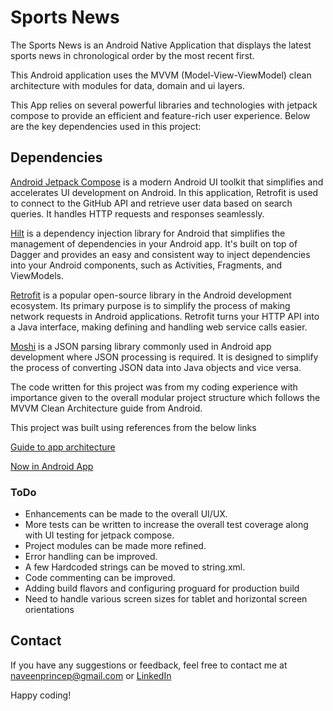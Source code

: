 # Sports News

The Sports News is an Android Native Application that displays the latest sports news in chronological order by the most recent first.

This Android application uses the MVVM (Model-View-ViewModel) clean architecture with modules for data, domain and ui layers.

This App relies on several powerful libraries and technologies with jetpack compose to provide an efficient and feature-rich user experience. Below are the key dependencies used in this project:

## Dependencies

[Android Jetpack Compose](https://developer.android.com/jetpack/compose) is a modern Android UI toolkit that simplifies and accelerates UI development on Android. In this application, Retrofit is used to connect to the GitHub API and retrieve user data based on search queries. It handles HTTP requests and responses seamlessly.

[Hilt](https://developer.android.com/training/dependency-injection/hilt-android) is a dependency injection library for Android that simplifies the management of dependencies in your Android app. It's built on top of Dagger and provides an easy and consistent way to inject dependencies into your Android components, such as Activities, Fragments, and ViewModels.

[Retrofit](https://square.github.io/retrofit/) is a popular open-source library in the Android development ecosystem. Its primary purpose is to simplify the process of making network requests in Android applications. Retrofit turns your HTTP API into a Java interface, making defining and handling web service calls easier.

[Moshi](https://github.com/square/moshi) is a JSON parsing library commonly used in Android app development where JSON processing is required. It is designed to simplify the process of converting JSON data into Java objects and vice versa.



The code written for this project was from my coding experience with importance given to the overall modular project structure which follows the MVVM Clean Architecture guide from Android.

This project was built using references from the below links

[Guide to app architecture](https://developer.android.com/topic/architecture)

[Now in Android App](https://github.com/android/nowinandroid)



### ToDo

- Enhancements can be made to the overall UI/UX.
- More tests can be written to increase the overall test coverage along with UI testing for jetpack compose.
- Project modules can be made more refined.
- Error handling can be improved.
- A few Hardcoded strings can be moved to string.xml.
- Code commenting can be improved.
- Adding build flavors and configuring proguard for production build
- Need to handle various screen sizes for tablet and horizontal screen orientations
  

## Contact

If you have any suggestions or feedback, feel free to contact me at naveenprincep@gmail.com or [LinkedIn](https://www.linkedin.com/in/naveenprincep/)

Happy coding!

